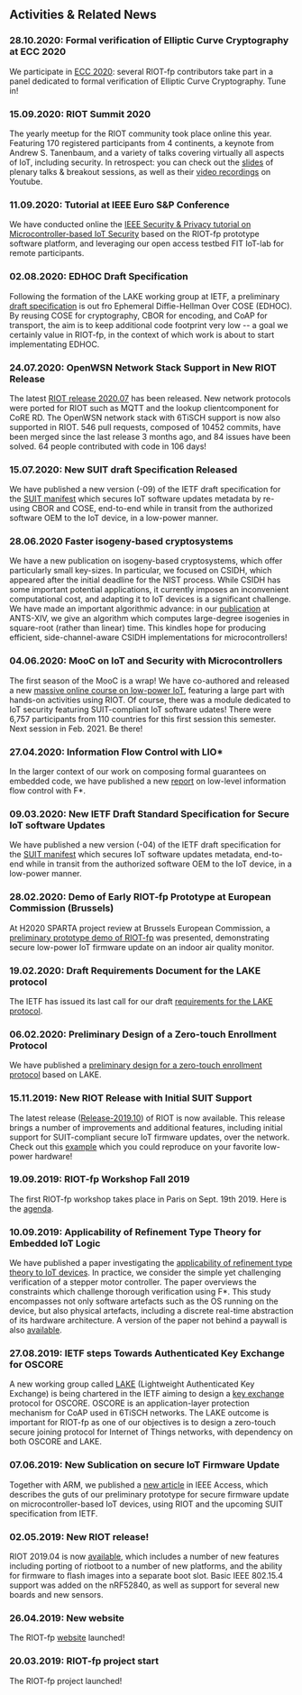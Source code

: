 ## Activities & Related News

### 28.10.2020: Formal verification of Elliptic Curve Cryptography at ECC 2020
We participate in [ECC 2020](https://eccworkshop.org/2020/): several RIOT-fp contributors take part in a panel dedicated to formal verification of Elliptic Curve Cryptography. Tune in!

### 15.09.2020: RIOT Summit 2020
The yearly meetup for the RIOT community took place online this year. Featuring 170 registered participants from 4 continents, a keynote from Andrew S. Tanenbaum, and a variety of talks covering virtually all aspects of IoT, including security. In retrospect: you can check out the [slides](https://summit.riot-os.org/2020) of plenary talks & breakout sessions, as well as their [video recordings](https://www.youtube.com/watch?v=t2nhqepSxb4&list=PLDXXQJiSjPKHpZpiPee7OYaJpUmmfV6Nh) on Youtube.

### 11.09.2020: Tutorial at IEEE Euro S&P Conference
We have conducted online the [IEEE Security & Privacy tutorial on Microcontroller-based IoT Security](https://future-proof-iot.github.io/Tutorial/) based on the RIOT-fp prototype software platform, and leveraging our open access testbed FIT IoT-lab for remote participants.

### 02.08.2020: EDHOC Draft Specification
Following the formation of the LAKE working group at IETF, a preliminary [draft specification](https://tools.ietf.org/html/draft-ietf-lake-edhoc-01) is out fro Ephemeral Diffie-Hellman Over COSE (EDHOC). By reusing COSE for cryptography, CBOR for encoding, and CoAP for transport, the aim is to keep additional code footprint very low -- a goal we certainly value in RIOT-fp, in the context of which work is about to start implementating EDHOC.

### 24.07.2020: OpenWSN Network Stack Support in New RIOT Release 
The latest [RIOT release 2020.07](https://github.com/RIOT-OS/RIOT/releases/tag/2020.07) has been released. New network protocols were ported for RIOT such as MQTT and the lookup clientcomponent for CoRE RD. The OpenWSN network stack with 6TiSCH support is now also supported in RIOT. 546 pull requests, composed of 10452 commits, have been merged since the last release 3 months ago, and 84 issues have been solved. 64 people contributed with code in 106 days!

### 15.07.2020: New SUIT draft Specification Released
We have published a new version (-09) of the IETF draft specification for the [SUIT manifest](https://tools.ietf.org/html/draft-ietf-suit-manifest-09) which secures IoT software updates metadata by re-using CBOR and COSE, end-to-end while in transit from the authorized software OEM to the IoT device, in a low-power manner.

### 28.06.2020 Faster isogeny-based cryptosystems
We have a new publication on isogeny-based cryptosystems, which offer particularly small key-sizes. In particular, we focused on CSIDH, which appeared after the initial deadline for the NIST process.  While CSIDH has some important potential applications, it currently imposes an inconvenient computational cost, and adapting it to IoT devices is a significant challenge.  We have made an important algorithmic advance: in our [publication](https://arxiv.org/abs/2003.10118) at ANTS-XIV, we give an algorithm which computes large-degree isogenies in square-root (rather than linear) time. This kindles hope for producing efficient, side-channel-aware CSIDH implementations for microcontrollers!

### 04.06.2020: MooC on IoT and Security with Microcontrollers
The first season of the MooC is a wrap! We have co-authored and released a new [massive online course on low-power IoT](https://www.fun-mooc.fr/courses/course-v1:inria+41020+session01/about), featuring a large part with hands-on activities using RIOT. Of course, there was a module dedicated to IoT security featuring SUIT-compliant IoT software udates! There were 6,757 participants from 110 countries for this first session this semester. Next session in Feb. 2021. Be there!

### 27.04.2020: Information Flow Control with LIO* 
In the larger context of our work on composing formal guarantees on embedded code, we have published a new [report](https://arxiv.org/pdf/2004.12885.pdf) on low-level information flow control with F*.

### 09.03.2020: New IETF Draft Standard Specification for Secure IoT software Updates
We have published a new version (-04) of the IETF draft specification for the [SUIT manifest](https://tools.ietf.org/html/draft-ietf-suit-manifest-04) which secures IoT software updates metadata, end-to-end while in transit from the authorized software OEM to the IoT device, in a low-power manner.

### 28.02.2020: Demo of Early RIOT-fp Prototype at European Commission (Brussels)
At H2020 SPARTA project review at Brussels European Commission, a [preliminary prototype demo of RIOT-fp](https://future-proof-iot.github.io/RIOT-fp/files/(2020-02)-SPARTA-RIOT-fp-demo.pdf) was presented, demonstrating secure low-power IoT firmware update on an indoor air quality monitor.

### 19.02.2020: Draft Requirements Document for the LAKE protocol
The IETF has issued its last call for our draft [requirements for the LAKE protocol](https://tools.ietf.org/html/draft-ietf-lake-reqs-01).

### 06.02.2020: Preliminary Design of a Zero-touch Enrollment Protocol
We have published a [preliminary design for a zero-touch enrollment protocol](https://tools.ietf.org/html/draft-selander-ace-ake-authz-00) based on LAKE.

### 15.11.2019: New RIOT Release with Initial SUIT Support
The latest release ([Release-2019.10](https://github.com/RIOT-OS/RIOT/releases/tag/2019.10)) of RIOT is now available. This release brings a number of improvements and additional features, including initial support for SUIT-compliant secure IoT firmware updates, over the network. Check out this [example](https://github.com/RIOT-OS/RIOT/tree/master/examples/suit_update) which you could reproduce on your favorite low-power hardware!

### 19.09.2019: RIOT-fp Workshop Fall 2019
The first RIOT-fp workshop takes place in Paris on Sept. 19th 2019. Here is the [agenda](workshops/RIOT-fp-Workshop-2019-09-19-kickoff.md).

### 10.09.2019: Applicability of Refinement Type Theory for Embedded IoT Logic
We have published a paper investigating the [applicability of refinement type theory to IoT devices](https://ieeexplore.ieee.org/abstract/document/8715067). In practice, we consider the simple yet challenging verification of a stepper motor controller. The paper overviews the constraints which challenge thorough verification using F*. This study encompasses not only software artefacts such as the OS running on the device, but also physical artefacts, including a discrete real-time abstraction of its hardware architecture. A version of the paper not behind a paywall is also [available](https://www.irisa.fr/prive/talpin/papers/date19.pdf).

### 27.08.2019: IETF steps Towards Authenticated Key Exchange for OSCORE

A new working group called [LAKE](https://datatracker.ietf.org/wg/lake/about/) (Lightweight Authenticated Key Exchange) is being chartered in the IETF aiming to design a [key exchange](https://tools.ietf.org/html/draft-selander-lake-reqs) protocol for OSCORE. OSCORE is an application-layer protection mechanism for CoAP used in 6TiSCH networks. The LAKE outcome is important for RIOT-fp as one of our objectives is to design a zero-touch secure joining protocol for Internet of Things networks, with dependency on both OSCORE and LAKE.

### 07.06.2019: New Sublication on secure IoT Firmware Update

Together with ARM, we published a [new article](https://ieeexplore.ieee.org/stamp/stamp.jsp?arnumber=8725488) in IEEE Access, which describes the guts of our preliminary prototype for secure firmware update on microcontroller-based IoT devices, using RIOT and the upcoming SUIT specification from IETF.

### 02.05.2019: New RIOT release!

RIOT 2019.04 is now [available](https://github.com/RIOT-OS/RIOT/releases/tag/2019.04), which includes a number of new features including porting of riotboot to a number of new platforms, and the ability for firmware to flash images into a separate boot slot. Basic IEEE 802.15.4 support was added on the nRF52840, as well as support for several new boards and new sensors.

### 26.04.2019: New website

The RIOT-fp [website](https://future-proof-iot.github.io/RIOT-fp) launched!

### 20.03.2019: RIOT-fp project start

The RIOT-fp project launched!



